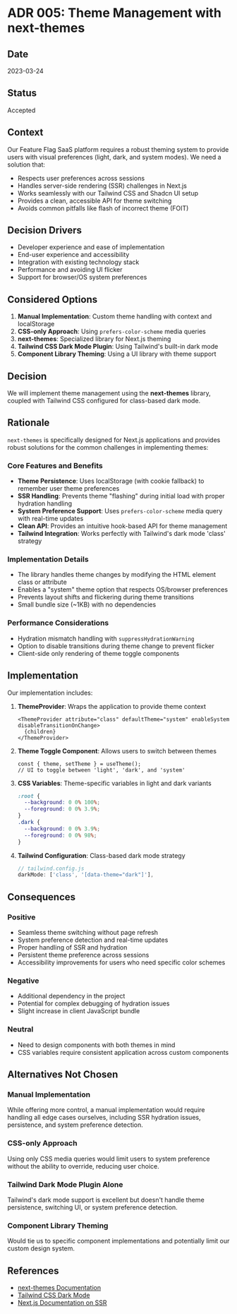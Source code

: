 # ADR 005: Theme Management with next-themes

## Date
2023-03-24

## Status
Accepted

## Context
Our Feature Flag SaaS platform requires a robust theming system to provide users with visual preferences (light, dark, and system modes). We need a solution that:

- Respects user preferences across sessions
- Handles server-side rendering (SSR) challenges in Next.js
- Works seamlessly with our Tailwind CSS and Shadcn UI setup
- Provides a clean, accessible API for theme switching
- Avoids common pitfalls like flash of incorrect theme (FOIT)

## Decision Drivers
- Developer experience and ease of implementation
- End-user experience and accessibility
- Integration with existing technology stack
- Performance and avoiding UI flicker
- Support for browser/OS system preferences

## Considered Options
1. **Manual Implementation**: Custom theme handling with context and localStorage
2. **CSS-only Approach**: Using `prefers-color-scheme` media queries
3. **next-themes**: Specialized library for Next.js theming
4. **Tailwind CSS Dark Mode Plugin**: Using Tailwind's built-in dark mode
5. **Component Library Theming**: Using a UI library with theme support

## Decision
We will implement theme management using the **next-themes** library, coupled with Tailwind CSS configured for class-based dark mode.

## Rationale
`next-themes` is specifically designed for Next.js applications and provides robust solutions for the common challenges in implementing themes:

### Core Features and Benefits
- **Theme Persistence**: Uses localStorage (with cookie fallback) to remember user theme preferences
- **SSR Handling**: Prevents theme "flashing" during initial load with proper hydration handling
- **System Preference Support**: Uses `prefers-color-scheme` media query with real-time updates
- **Clean API**: Provides an intuitive hook-based API for theme management
- **Tailwind Integration**: Works perfectly with Tailwind's dark mode 'class' strategy

### Implementation Details
- The library handles theme changes by modifying the HTML element class or attribute
- Enables a "system" theme option that respects OS/browser preferences
- Prevents layout shifts and flickering during theme transitions
- Small bundle size (~1KB) with no dependencies

### Performance Considerations
- Hydration mismatch handling with `suppressHydrationWarning`
- Option to disable transitions during theme change to prevent flicker
- Client-side only rendering of theme toggle components

## Implementation
Our implementation includes:

1. **ThemeProvider**: Wraps the application to provide theme context
   ```tsx
   <ThemeProvider attribute="class" defaultTheme="system" enableSystem disableTransitionOnChange>
     {children}
   </ThemeProvider>
   ```

2. **Theme Toggle Component**: Allows users to switch between themes
   ```tsx
   const { theme, setTheme } = useTheme();
   // UI to toggle between 'light', 'dark', and 'system'
   ```

3. **CSS Variables**: Theme-specific variables in light and dark variants
   ```css
   :root {
     --background: 0 0% 100%;
     --foreground: 0 0% 3.9%;
   }
   .dark {
     --background: 0 0% 3.9%;
     --foreground: 0 0% 98%;
   }
   ```

4. **Tailwind Configuration**: Class-based dark mode strategy
   ```js
   // tailwind.config.js
   darkMode: ['class', '[data-theme="dark"]'],
   ```

## Consequences

### Positive
- Seamless theme switching without page refresh
- System preference detection and real-time updates
- Proper handling of SSR and hydration
- Persistent theme preference across sessions
- Accessibility improvements for users who need specific color schemes

### Negative
- Additional dependency in the project
- Potential for complex debugging of hydration issues
- Slight increase in client JavaScript bundle

### Neutral
- Need to design components with both themes in mind
- CSS variables require consistent application across custom components

## Alternatives Not Chosen

### Manual Implementation
While offering more control, a manual implementation would require handling all edge cases ourselves, including SSR hydration issues, persistence, and system preference detection.

### CSS-only Approach
Using only CSS media queries would limit users to system preference without the ability to override, reducing user choice.

### Tailwind Dark Mode Plugin Alone
Tailwind's dark mode support is excellent but doesn't handle theme persistence, switching UI, or system preference detection.

### Component Library Theming
Would tie us to specific component implementations and potentially limit our custom design system.

## References
- [next-themes Documentation](https://github.com/pacocoursey/next-themes)
- [Tailwind CSS Dark Mode](https://tailwindcss.com/docs/dark-mode)
- [Next.js Documentation on SSR](https://nextjs.org/docs/basic-features/data-fetching) 